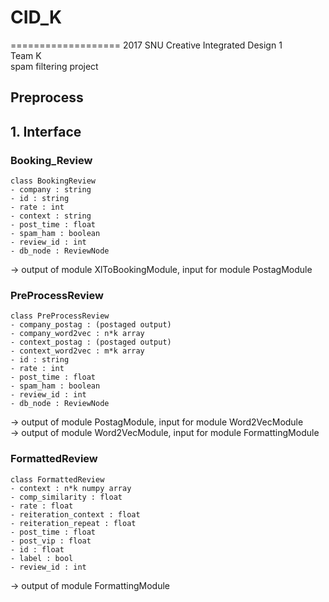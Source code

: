 # CID_K
===================
2017 SNU Creative Integrated Design 1 <br />
Team K <br />
spam filtering project <br />

Preprocess
----------------
## 1. Interface

### Booking_Review 
```
class BookingReview
- company : string
- id : string
- rate : int
- context : string
- post_time : float
- spam_ham : boolean
- review_id : int
- db_node : ReviewNode
```
-> output of module XlToBookingModule, input for module PostagModule

### PreProcessReview
```
class PreProcessReview
- company_postag : (postaged output)
- company_word2vec : n*k array
- context_postag : (postaged output)
- context_word2vec : m*k array
- id : string
- rate : int
- post_time : float
- spam_ham : boolean
- review_id : int
- db_node : ReviewNode
```

-> output of module PostagModule, input for module Word2VecModule <br />
-> output of module Word2VecModule, input for module FormattingModule

### FormattedReview
```
class FormattedReview
- context : n*k numpy array
- comp_similarity : float
- rate : float
- reiteration_context : float
- reiteration_repeat : float
- post_time : float
- post_vip : float
- id : float
- label : bool
- review_id : int
```

-> output of module FormattingModule
